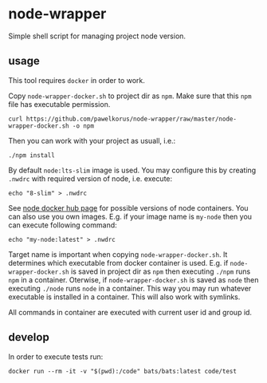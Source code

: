 # node-wrapper

Simple shell script for managing project node version.

## usage

This tool requires `docker` in order to work.

Copy `node-wrapper-docker.sh` to project dir as `npm`. Make sure that this `npm` file has executable permission.
```
curl https://github.com/pawelkorus/node-wrapper/raw/master/node-wrapper-docker.sh -o npm
```

Then you can work with your project as usuall, i.e.:
```
./npm install
```

By default `node:lts-slim` image is used. You may configure this by creating `.nwdrc` with required version of node, i.e. execute:
```
echo "8-slim" > .nwdrc
```
See [node docker hub page](https://hub.docker.com/_/node/) for possible versions of node containers. You can also use you own images. E.g. if your image name is `my-node` then you can execute following command:
```
echo "my-node:latest" > .nwdrc
```

Target name is important when copying `node-wrapper-docker.sh`. It determines which executable from docker container is used. E.g. if `node-wrapper-docker.sh` is saved in project dir as `npm` then executing `./npm` runs `npm` in a container. Oterwise, if `node-wrapper-docker.sh` is saved as `node` then executing `./node` runs `node` in a container. This way you may run whatever executable is installed in a container. This will also work with symlinks.

All commands in container are executed with current user id and group id.

## develop

In order to execute tests run:
```
docker run --rm -it -v "$(pwd):/code" bats/bats:latest code/test
```
